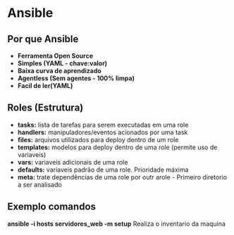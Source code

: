  # Ansible
## Por que Ansible
- **Ferramenta Open Source**
- **Simples (YAML - chave:valor)**
- **Baixa curva de aprendizado**
- **Agentless (Sem agentes - 100% limpa)**
- **Facil de ler(YAML)**

## Roles (Estrutura)
- **tasks:** lista de tarefas para serem executadas em uma role
- **handlers:** manipuladores/eventos acionados por uma task
- **files:** arquivos utilizados para deploy dentro de um role
- **templates:** modelos para deploy dentro de uma role (permite uso de variaveis)
- **vars:** variaveis adicionais de uma role
- **defaults:** variaveis padrão de uma role. Prioridade máxima
- **meta:** trate dependências de uma role por outr arole - Primeiro diretorio a ser analisado

## Exemplo comandos
 **ansible -i hosts servidores_web -m setup**
 Realiza o inventario da maquina